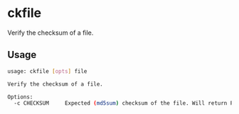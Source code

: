 # ckfile

Verify the checksum of a file.


## Usage

```bash
usage: ckfile [opts] file

Verify the checksum of a file.

Options:
  -c CHECKSUM     Expected (md5sum) checksum of the file. Will return PASS|FAIL.

```

